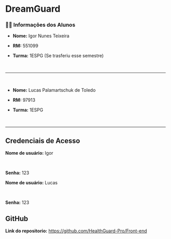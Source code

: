 # DreamGuard

### 🧍‍♂️ Informações dos Alunos

- **Nome:** Igor Nunes Teixeira

- **RM:** 551099

- **Turma:** 1ESPG (Se trasferiu esse semestre)

<br>

---

<br>

- **Nome:** Lucas Palamartschuk de Toledo

- **RM:** 97913

- **Turma:** 1ESPG

<br>

---

## Credenciais de Acesso

**Nome de usuário:** Igor

<br>

**Senha:** 123

**Nome de usuário:** Lucas

<br>

**Senha:** 123

## GitHub

**Link do repositorio:** https://github.com/HealthGuard-Pro/Front-end

